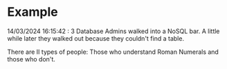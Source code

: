 # Example

<!-- replace-with-date starts -->
14/03/2024 16:15:42 : 3 Database Admins walked into a NoSQL bar. A little while later they walked out because they couldn't find a table.
<!-- replace-with-date ends -->

<!-- replace-with-joke starts -->
There are II types of people: Those who understand Roman Numerals and those who don't.
<!-- replace-with-joke ends -->